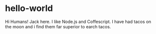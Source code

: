 # hello-world

Hi Humans!
Jack here. I like Node.js and Coffescript.
I have had tacos on the moon and i find them far superior to earch tacos.
